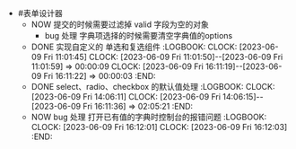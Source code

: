 - #表单设计器
	- NOW 提交的时候需要过滤掉 valid 字段为空的对象
		- bug 处理 字典项选择的时候需要清空字典值的options
	- DONE 实现自定义的 单选和复选组件
	  :LOGBOOK:
	  CLOCK: [2023-06-09 Fri 11:01:45]
	  CLOCK: [2023-06-09 Fri 11:01:50]--[2023-06-09 Fri 11:01:59] =>  00:00:09
	  CLOCK: [2023-06-09 Fri 16:11:19]--[2023-06-09 Fri 16:11:22] =>  00:00:03
	  :END:
	- DONE select、radio、checkbox 的默认值处理
	  :LOGBOOK:
	  CLOCK: [2023-06-09 Fri 14:06:11]
	  CLOCK: [2023-06-09 Fri 14:06:15]--[2023-06-09 Fri 16:11:36] =>  02:05:21
	  :END:
	- NOW bug 处理 打开已有值的字典时控制台的报错问题
	  :LOGBOOK:
	  CLOCK: [2023-06-09 Fri 16:12:01]
	  CLOCK: [2023-06-09 Fri 16:12:03]
	  :END: